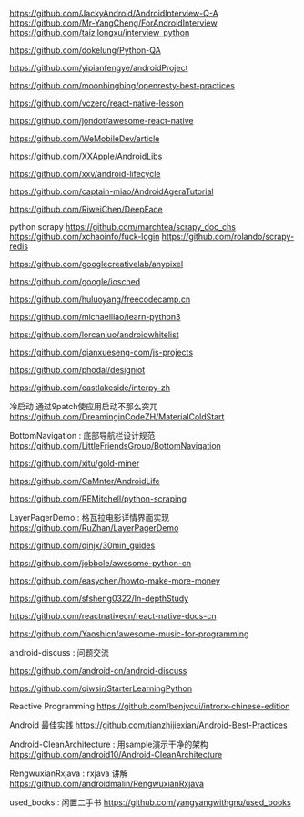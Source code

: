 https://github.com/JackyAndroid/AndroidInterview-Q-A
https://github.com/Mr-YangCheng/ForAndroidInterview
https://github.com/taizilongxu/interview_python

https://github.com/dokelung/Python-QA

https://github.com/yipianfengye/androidProject

https://github.com/moonbingbing/openresty-best-practices

https://github.com/vczero/react-native-lesson

https://github.com/jondot/awesome-react-native

https://github.com/WeMobileDev/article

https://github.com/XXApple/AndroidLibs

https://github.com/xxv/android-lifecycle

https://github.com/captain-miao/AndroidAgeraTutorial

https://github.com/RiweiChen/DeepFace

python scrapy
https://github.com/marchtea/scrapy_doc_chs
https://github.com/xchaoinfo/fuck-login
https://github.com/rolando/scrapy-redis

https://github.com/googlecreativelab/anypixel

https://github.com/google/iosched

https://github.com/huluoyang/freecodecamp.cn

https://github.com/michaelliao/learn-python3

https://github.com/lorcanluo/androidwhitelist

https://github.com/qianxueseng-com/js-projects

https://github.com/phodal/designiot

https://github.com/eastlakeside/interpy-zh

冷启动 通过9patch使应用启动不那么突兀
https://github.com/DreaminginCodeZH/MaterialColdStart

BottomNavigation : 底部导航栏设计规范
https://github.com/LittleFriendsGroup/BottomNavigation

https://github.com/xitu/gold-miner

https://github.com/CaMnter/AndroidLife

https://github.com/REMitchell/python-scraping

LayerPagerDemo : 格瓦拉电影详情界面实现
https://github.com/RuZhan/LayerPagerDemo

https://github.com/qinjx/30min_guides

https://github.com/jobbole/awesome-python-cn

https://github.com/easychen/howto-make-more-money

https://github.com/sfsheng0322/In-depthStudy

https://github.com/reactnativecn/react-native-docs-cn

https://github.com/Yaoshicn/awesome-music-for-programming

android-discuss : 问题交流

https://github.com/android-cn/android-discuss

https://github.com/qiwsir/StarterLearningPython

Reactive Programming
https://github.com/benjycui/introrx-chinese-edition

Android 最佳实践
https://github.com/tianzhijiexian/Android-Best-Practices

Android-CleanArchitecture : 用sample演示干净的架构
https://github.com/android10/Android-CleanArchitecture

RengwuxianRxjava : rxjava 讲解
https://github.com/androidmalin/RengwuxianRxjava

used_books : 闲置二手书
https://github.com/yangyangwithgnu/used_books
